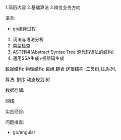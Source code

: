 1.简历内容
2.基础算法
3.岗位业务方向


语言:
- go编译过程
1. 词法与语法分析
2. 类型检查
3. AST转换(Abstract Syntax Tree 源代码语法的结构)
4. 通用SSA生成+机器码生成

数据结构:
物理结构: 数组,链表
逻辑结构: 二叉树,栈,队列,

算法:
排序
动态规划
树


数据存储:


网络:


实战经验:

问题排查:





- go/angular